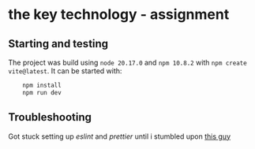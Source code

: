# the key technology - assignment

## Starting and testing

The project was build using `node 20.17.0` and `npm 10.8.2` with `npm create vite@latest`. It can be started with:

```bash
    npm install
    npm run dev
```

<!-- Tests can be run with:

```bash
    npm run test
``` -->

## Troubleshooting

Got stuck setting up _eslint_ and _prettier_ until i stumbled upon [this guy](https://medium.com/@josprima.id/setup-reactjs-typescript-project-with-vite-eslint-and-prettier-2024-e714f7daca1a)
